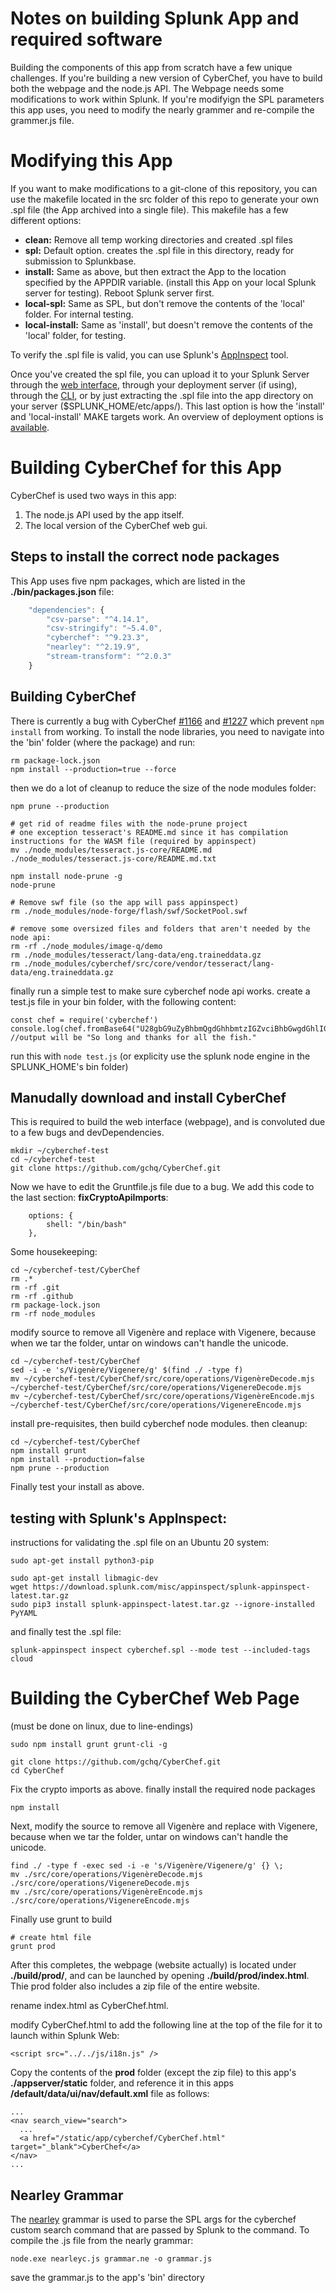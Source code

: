 # Notes on building Splunk App and required software

Building the components of this app from scratch have a few unique challenges.
If you're building a new version of CyberChef, you have to  build both the webpage and the node.js API. The Webpage needs some modifications to work within Splunk.
If you're modifyign the SPL parameters this app uses, you need to modify the nearly grammer and re-compile the grammer.js file.

# Modifying this App
If you want to make modifications to a git-clone of this repository, you can use the makefile located in the src folder of this repo to generate your own .spl file (the App archived into a single file).  This makefile has a few different options:

- **clean:** Remove all temp working directories and created .spl files 
- **spl:** Default option. creates the .spl file in this directory, ready for submission to Splunkbase.
- **install:** Same as above, but then extract the App to the location specified by the APPDIR variable. (install this App on your local Splunk server for testing). Reboot Splunk server first.      
- **local-spl:** Same as SPL, but don't remove the contents of the 'local' folder. For internal testing.
- **local-install:** Same as 'install', but doesn't remove the contents of the 'local' folder, for testing.

To verify the .spl file is valid, you can use Splunk's [AppInspect](http://dev.splunk.com/view/appinspect/SP-CAAAFAM) tool.  

Once you've created the spl file, you can upload it to your Splunk Server through the [web interface](https://docs.splunk.com/Documentation/AddOns/released/Overview/Singleserverinstall), through your deployment server (if using), through the [CLI](https://docs.splunk.com/Documentation/Splunk/latest/Admin/Managingappobjects#Update_an_app_or_add-on_in_the_CLI), or by just extracting the .spl file into the app directory on your server ($SPLUNK_HOME/etc/apps/).  This last option is how the 'install' and 'local-install' MAKE targets work.  An overview of deployment options is [available](https://docs.splunk.com/Documentation/Splunk/8.1.0/Admin/Deployappsandadd-ons).

# Building CyberChef for this App
CyberChef is used two ways in this app: 
1. The node.js API used by the app itself.
2. The local version of the CyberChef web gui.

## Steps to install the correct node packages
This App uses five npm packages, which are listed in the **./bin/packages.json** file:
```javascript
	"dependencies": {
		"csv-parse": "^4.14.1",
		"csv-stringify": "~5.4.0",
		"cyberchef": "^9.23.3",
		"nearley": "^2.19.9",
		"stream-transform": "^2.0.3"
	}
```

## Building CyberChef
There is currently a bug with CyberChef [#1166](https://github.com/gchq/CyberChef/issues/1166) and [#1227](https://github.com/gchq/CyberChef/issues/1127) which prevent `npm install` from working.  To install the node libraries, you need to navigate into the 'bin' folder (where the package) and run:
```
rm package-lock.json
npm install --production=true --force
```

then we do a lot of cleanup to reduce the size of the node modules folder:
```
npm prune --production

# get rid of readme files with the node-prune project 
# one exception tesseract's README.md since it has compilation instructions for the WASM file (required by appinspect)
mv ./node_modules/tesseract.js-core/README.md ./node_modules/tesseract.js-core/README.md.txt

npm install node-prune -g
node-prune

# Remove swf file (so the app will pass appinspect)
rm ./node_modules/node-forge/flash/swf/SocketPool.swf 

# remove some oversized files and folders that aren't needed by the node api:
rm -rf ./node_modules/image-q/demo
rm ./node_modules/tesseract/lang-data/eng.traineddata.gz
rm ./node_modules/cyberchef/src/core/vendor/tesseract/lang-data/eng.traineddata.gz
```

finally run a simple test to make sure cyberchef node api works. create a test.js file in your bin folder, with the following content:
```
const chef = require('cyberchef')
console.log(chef.fromBase64("U28gbG9uZyBhbmQgdGhhbmtzIGZvciBhbGwgdGhlIGZpc2gu"));
//output will be "So long and thanks for all the fish."
```

run this with `node test.js` (or explicity use the splunk node engine in the SPLUNK_HOME's bin folder)


## Manudally download and install CyberChef 
This is required to build the web interface (webpage), and is convoluted due to a few bugs and devDependencies.

```
mkdir ~/cyberchef-test
cd ~/cyberchef-test
git clone https://github.com/gchq/CyberChef.git
```

Now we have to edit the Gruntfile.js file due to a bug. We add this code to the last section: **fixCryptoApiImports**: 
```
	options: {
        shell: "/bin/bash"
    }, 
```

Some housekeeping:
```
cd ~/cyberchef-test/CyberChef
rm .*
rm -rf .git
rm -rf .github
rm package-lock.json
rm -rf node_modules
```

modify source to remove all Vigenère and replace with Vigenere, because when we tar the folder, untar on windows can't handle the unicode.
```
cd ~/cyberchef-test/CyberChef
sed -i -e 's/Vigenère/Vigenere/g' $(find ./ -type f)
mv ~/cyberchef-test/CyberChef/src/core/operations/VigenèreDecode.mjs ~/cyberchef-test/CyberChef/src/core/operations/VigenereDecode.mjs 
mv ~/cyberchef-test/CyberChef/src/core/operations/VigenèreEncode.mjs ~/cyberchef-test/CyberChef/src/core/operations/VigenereEncode.mjs 
```



install pre-requisites, then build cyberchef node modules. then cleanup:
```
cd ~/cyberchef-test/CyberChef
npm install grunt
npm install --production=false
npm prune --production 
```


Finally test your install as above. 




## testing with Splunk's AppInspect:
instructions for validating the .spl file on an Ubuntu 20 system:

```
sudo apt-get install python3-pip 

sudo apt-get install libmagic-dev
wget https://download.splunk.com/misc/appinspect/splunk-appinspect-latest.tar.gz 
sudo pip3 install splunk-appinspect-latest.tar.gz --ignore-installed PyYAML
```

and finally test the .spl file:
```
splunk-appinspect inspect cyberchef.spl --mode test --included-tags cloud
```


# Building the CyberChef Web Page
(must be done on linux, due to line-endings)
```
sudo npm install grunt grunt-cli -g

git clone https://github.com/gchq/CyberChef.git
cd CyberChef
```

Fix the crypto imports as above. finally install the required node packages
```
npm install
```

Next, modify the source to remove all Vigenère and replace with Vigenere, because when we tar the folder, untar on windows can't handle the unicode.
```
find ./ -type f -exec sed -i -e 's/Vigenère/Vigenere/g' {} \;
mv ./src/core/operations/VigenèreDecode.mjs ./src/core/operations/VigenereDecode.mjs 
mv ./src/core/operations/VigenèreEncode.mjs ./src/core/operations/VigenereEncode.mjs 
```

Finally use grunt to build
```
# create html file 
grunt prod	
```

After this completes, the webpage (website actually) is located under **./build/prod/**, and can be launched by opening **./build/prod/index.html**.  Thie prod folder also includes a zip file of the entire website.  

rename index.html as CyberChef.html.

modify CyberChef.html to add the following line at the top of the file for it to launch within Splunk Web:
```
<script src="../../js/i18n.js" />
```

Copy the contents of the **prod** folder (except the zip file) to this app's **./appserver/static** folder, and reference it in this apps **/default/data/ui/nav/default.xml** file as follows:
```
...
<nav search_view="search">
  ...
  <a href="/static/app/cyberchef/CyberChef.html"  target="_blank">CyberChef</a>
</nav>
...
```


## Nearley Grammar
The [nearley](https://nearley.js.org/) grammar is used to parse the SPL args for the cyberchef custom search command that are passed by Splunk to the command.  To compile the .js file from the nearly grammar:

```
node.exe nearleyc.js grammar.ne -o grammar.js
```
save the grammar.js to the app's 'bin' directory

